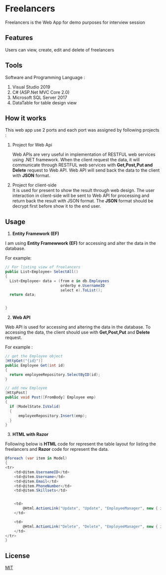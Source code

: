 # Freelancers

Freelancers is the Web App for demo purposes for interview session 

## Features

Users can view, create, edit and delete of freelancers 

## Tools

Software and Programming Language :
1. Visual Studio 2019
2. C# (ASP.Net MVC Core 2.0)
3. Microsoft SQL Server 2017
4. DataTable for table design view

## How it works

This web app use 2 ports and each port was assigned by following projects :

1. Project for Web Api  

   Web APIs are very useful in implementation of RESTFUL web services using .NET framework. When the client request the data, it will communicate through RESTFUL web services with **Get,Post,Put and Delete** request to Web API. Web API will send back the data to the client with **JSON** format.

2. Project for client-side  
It is used for present to show the result through web design. The user interaction in client-side will be sent to Web API for processing and return back the result with JSON format. The **JSON** format should be decrypt first before show it to the end user.

## Usage

1. **Entity Framework (EF)**  

I am using **Entity Framewwork (EF)** for accessing and alter the data in the database. 

For example:

  ```csharp
// For listing view of freelancers
public List<Employee> SelectAll()
{
	List<Employee> data = (from e in db.Employees
						   orderby e.UsernameID
						   select e).ToList();
	return data;


}
```

2. **Web API**

Web API is used for accessing and altering the data in the database. To accessing the data, the client should use with **Get,Post,Put** and **Delete** request.

For example :

  ```csharp
// get the Employee object
[HttpGet("{id}")]
public Employee Get(int id)
{
	return employeeRepository.SelectByID(id);
}

// add new Employee 
[HttpPost]
public void Post([FromBody] Employee emp)
{
	if (ModelState.IsValid)
	{
		employeeRepository.Insert(emp);
	}
}
```
3. **HTML with Razor**  

Following below is **HTML** code for represent the table layout for listing the freelancers and **Razor** code for represent the data.


```csharp
@foreach (var item in Model)
{
<tr>
	<td>@item.UsernameID</td>
	<td>@item.Username</td>
	<td>@item.Email</td>
	<td>@item.PhoneNumber</td>
	<td>@item.Skillsets</td>


	<td>
		@Html.ActionLink("Update", "Update", "EmployeeManager", new { id = item.UsernameID }, new { @class = "linkbutton" })
	</td>

	<td>
		@Html.ActionLink("Delete", "Delete", "EmployeeManager", new { id = item.UsernameID }, new { @class = "linkbutton" })
	</td>
</tr>
}
```

## License

[MIT](https://choosealicense.com/licenses/mit/)
